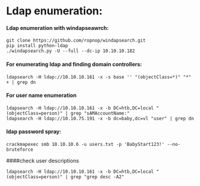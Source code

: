 # Ldap enumeration:

#### Ldap enumeration with windapseawrch:
```
git clone https://github.com/ropnop/windapsearch.git
pip install python-ldap
./windapsearch.py -U --full --dc-ip 10.10.10.182
```

#### For enumerating ldap and finding domain controllers:
```
ldapsearch -H ldap://10.10.10.161 -x -s base '' "(objectClass=*)" "*" + | grep dn
```
#### For user name enumeration
```
ldapsearch -H ldap://10.10.10.161 -x -b DC=htb,DC=local "(objectClass=person)" | grep "sAMAccountName:"
ldapsearch -H ldap://10.10.75.191 -x -b dc=baby,dc=vl "user" | grep dn
```
#### ldap password spray: 
```
crackmapexec smb 10.10.10.6 -u users.txt -p 'BabyStart123!' --no-bruteforce
```
####check user descriptions
```
ldapsearch -H ldap://10.10.10.161 -x -b DC=htb,DC=local "(objectClass=person)" | grep "grep desc -A2"
```
